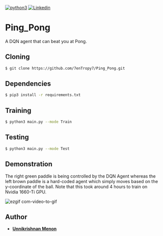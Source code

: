 [![python3](https://img.shields.io/badge/python3-v3.6-teal?style=for-the-badge&logo=python)](https://www.python.org)
[![Linkedin](https://img.shields.io/badge/Linkedin-Unnikrishnan%20Menon-black?style=for-the-badge&logo=linkedin)](https://www.linkedin.com/in/unnikrishnan-menon-aa013415a/)
# Ping_Pong
A DQN agent that can beat you at Pong.

## Cloning
```bash
$ git clone https://github.com/7enTropy7/Ping_Pong.git
```

## Dependencies
```bash
$ pip3 install -r requirements.txt
```

## Training
```bash
$ python3 main.py --mode Train
```

## Testing
```bash
$ python3 main.py --mode Test
```


## Demonstration

The right green paddle is being controlled by the DQN Agent whereas the left brown paddle is a hard-coded agent which simply moves based on the y-coordinate of the ball. Note that this took around 4 hours to train on Nvidia 1660-Ti GPU.

![ezgif com-video-to-gif](https://user-images.githubusercontent.com/36446402/90346383-071e9a00-e046-11ea-80cf-378fc923bea1.gif)

## Author
* [**Unnikrishnan Menon**](https://github.com/7enTropy7)